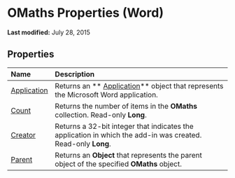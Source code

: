 
# OMaths Properties (Word)

 **Last modified:** July 28, 2015


## Properties



|**Name**|**Description**|
|:-----|:-----|
| [Application](04472163-79d5-7430-7482-35dc41321b21.md)|Returns an  ** [Application](d1cf6f8f-4e88-bf01-93b4-90a83f79cb44.md)** object that represents the Microsoft Word application.|
| [Count](bcdcc7c9-201f-dd0f-4c75-33f5ea5df298.md)|Returns the number of items in the  **OMaths** collection. Read-only **Long**.|
| [Creator](ff14d30c-8c7a-888e-ef43-6cd9d6d46b64.md)|Returns a 32-bit integer that indicates the application in which the add-in was created. Read-only  **Long**.|
| [Parent](c0fba3fd-15f5-d56d-95a5-2ea9c6204ac7.md)|Returns an  **Object** that represents the parent object of the specified **OMaths** object.|

